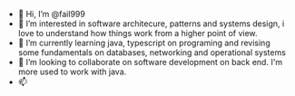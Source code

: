 - 👋 Hi, I’m @fail999
- 👀 I’m interested in software architecure, patterns and systems design, i love to understand how things work from a higher point of view.  
- 🌱 I’m currently learning java, typescript on programing and revising some fundamentals on databases, networking and operational systems
- 💞️ I’m looking to collaborate on software development on back end. I'm more used to work with java.
- 📫 

<!---
fail999/fail999 is a ✨ special ✨ repository because its `README.md` (this file) appears on your GitHub profile.
You can click the Preview link to take a look at your changes.
--->

